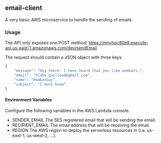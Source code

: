 ## email-client
A very basic AWS microservice to handle the sending of emails.

### Usage
The API only exposes one POST method: https://mnyhqc80e9.execute-api.us-east-1.amazonaws.com/dev/sendEmail

The request should contain a JSON object with three keys:

```javascript
{
	"message": "Hey there- I have heard that you like wombats.",
	"email": "blake.guilloud@gmail.com",
	"name": "WombatGuy",
	"subject": "I must know"
}
```

#### Environment Variables
Configure the following variables in the AWS Lambda console.
- SENDER_EMAIL
		The SES registered email that will be sending the email.
- RECIPIENT_EMAIL
		The email address that will be receiving the email.
- REGION
		The AWS region to deploy the serverless resources in (i.e. us-east-1, us-west-2, ...).
